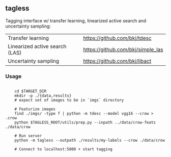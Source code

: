 ## tagless

Tagging interface w/ transfer learning, linearized active search and uncertainty sampling:

|                   |                              | 
| ----------------- | ---------------------------- |
| Transfer learning | https://github.com/bkj/tdesc |
| Linearized active search (LAS) |  https://github.com/bkj/simple_las | 
| Uncertainty sampling | https://github.com/bkj/libact | 

### Usage

```

    cd $TARGET_DIR
    mkdir -p ./{data,results}
    # expect set of images to be in `imgs` directory
    
    # Featurize images
    find ./imgs/ -type f | python -m tdesc --model vgg16 --crow > .crow
    python $TAGLESS_ROOT/utils/prep.py --inpath ../data/crow-feats ./data/crow
    
    # Run server
    python -m tagless --outpath ./results/my-labels --crow ./data/crow
    
    # Connect to localhost:5000 + start tagging
```
